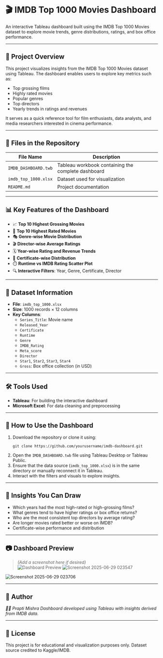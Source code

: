 # 🎬 IMDB Top 1000 Movies Dashboard

An interactive Tableau dashboard built using the IMDB Top 1000 Movies dataset to explore movie trends, genre distributions, ratings, and box office performance.

---

## 📌 Project Overview

This project visualizes insights from the IMDB Top 1000 Movies dataset using Tableau. The dashboard enables users to explore key metrics such as:

- Top grossing films
- Highly rated movies
- Popular genres
- Top directors
- Yearly trends in ratings and revenues

It serves as a quick reference tool for film enthusiasts, data analysts, and media researchers interested in cinema performance.

---

## 📁 Files in the Repository

| File Name                 | Description                                       |
|--------------------------|---------------------------------------------------|
| `IMDB_DASHBOARD.twb`     | Tableau workbook containing the complete dashboard |
| `imdb_top_1000.xlsx`     | Dataset used for visualization                   |
| `README.md`              | Project documentation                            | 

---

## 📊 Key Features of the Dashboard

- 📈 **Top 10 Highest Grossing Movies**
- 🌟 **Top 10 Highest Rated Movies**
- 🎭 **Genre-wise Movie Distribution**
- 🎬 **Director-wise Average Ratings**
- 🗓️ **Year-wise Rating and Revenue Trends**
- 🎫 **Certificate-wise Distribution**
- ⏱️ **Runtime vs IMDB Rating Scatter Plot**
- 🔍 **Interactive Filters**: Year, Genre, Certificate, Director

---

## 📂 Dataset Information

- **File**: `imdb_top_1000.xlsx`
- **Size**: 1000 records × 12 columns
- **Key Columns**:
  - `Series_Title`: Movie name
  - `Released_Year`
  - `Certificate`
  - `Runtime`
  - `Genre`
  - `IMDB_Rating`
  - `Meta_score`
  - `Director`
  - `Star1`, `Star2`, `Star3`, `Star4`
  - `Gross`: Box office collection (in USD)

---

## 🛠 Tools Used

- **Tableau**: For building the interactive dashboard
- **Microsoft Excel**: For data cleaning and preprocessing

---

## 🚀 How to Use the Dashboard

1. Download the repository or clone it using:
   ```
   git clone https://github.com/yourusername/imdb-dashboard.git
   ```
2. Open the `IMDB_DASHBOARD.twb` file using Tableau Desktop or Tableau Public.
3. Ensure that the data source (`imdb_top_1000.xlsx`) is in the same directory or manually reconnect it in Tableau.
4. Interact with the filters and visuals to explore insights.

---

## 🧠 Insights You Can Draw

- Which years had the most high-rated or high-grossing films?
- What genres tend to have higher ratings or box office returns?
- Who are the most consistent top directors by average rating?
- Are longer movies rated better or worse on IMDB?
- Certificate-wise performance and distribution

---

## 📷 Dashboard Preview

> *(Add a screenshot here if desired)*  
> ![Dashboard Preview]()
![Screenshot 2025-06-29 023547](https://github.com/user-attachments/assets/6a54dd0d-bc3e-401b-afe0-3a6305488ab2)
>
> 
![Screenshot 2025-06-29 023706](https://github.com/user-attachments/assets/b3ab0552-732e-49e5-b9b0-22afc6782d19)

---

## 📝 Author

*👩‍💻 Prapti Mishra*
*Dashboard developed using Tableau with insights derived from IMDB data.*

---



## 📃 License

This project is for educational and visualization purposes only. Dataset source credited to Kaggle/IMDB.
